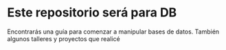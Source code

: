 # Este repositorio será para DB
Encontrarás una guía para comenzar a manipular bases de datos. También algunos talleres y proyectos que realicé
